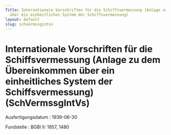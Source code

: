 ```yaml
---
Title: Internationale Vorschriften für die Schiffsvermessung (Anlage zu dem Übereinkommen
  über ein einheitliches System der Schiffsvermessung)
layout: default
slug: schvermssgintvs
---
```


# Internationale Vorschriften für die Schiffsvermessung (Anlage zu dem Übereinkommen über ein einheitliches System der Schiffsvermessung) (SchVermssgIntVs)

Ausfertigungsdatum
:   1939-06-30

Fundstelle
:   BGBl II: 1957, 1480

